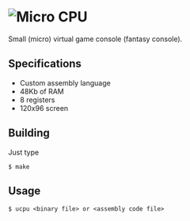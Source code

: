 ![Micro CPU](https://latex.codecogs.com/png.latex?\dpi{200}&space;\fn_phv&space;\huge&space;\mu&space;CPU)
===
Small (micro) virtual game console (fantasy console).

## Specifications
- Custom assembly language
- 48Kb of RAM
- 8 registers
- 120x96 screen

## Building
Just type
```
$ make
```

## Usage
```
$ ucpu <binary file> or <assembly code file>
```
